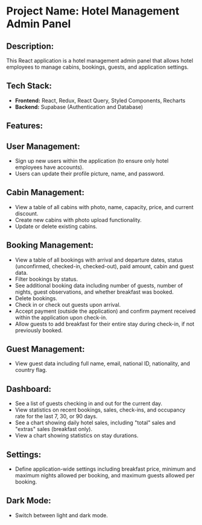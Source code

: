 <h1> <b>Project Name:</b> Hotel Management Admin Panel</h1>

<h2>Description:</h2>

This React application is a hotel management admin panel that allows hotel employees to manage cabins, bookings, guests, and application settings.

<h2>Tech Stack:</h2>

<ul>
<li><b>Frontend:</b> React, Redux, React Query, Styled Components, Recharts </li>
<li><b>Backend:</b> Supabase (Authentication and Database)</li>
</ul>

<h2>Features:</h2>

<h2>User Management:</h2>
<ul>
<li>Sign up new users within the application (to ensure only hotel employees have accounts). </li>
<li>Users can update their profile picture, name, and password.</li>
</ul>

<h2>Cabin Management:</h2>
<ul>
<li>View a table of all cabins with photo, name, capacity, price, and current discount. </li>
<li>Create new cabins with photo upload functionality.</li>
<li>Update or delete existing cabins.</li>
</ul>

<h2>Booking Management:</h2>

<ul>
<li>View a table of all bookings with arrival and departure dates, status (unconfirmed, checked-in, checked-out), paid amount, cabin and guest data. </li>
<li>Filter bookings by status.</li>
<li>See additional booking data including number of guests, number of nights, guest observations, and whether breakfast was booked.</li>
<li>Delete bookings.</li>
<li>Check in or check out guests upon arrival.</li>
<li>Accept payment (outside the application) and confirm payment received within the application upon check-in.</li>
<li>Allow guests to add breakfast for their entire stay during check-in, if not previously booked.</li>
</ul>

<h2>Guest Management:</h2>
<ul>
<li>View guest data including full name, email, national ID, nationality, and country flag.</li>
</ul>

<h2>Dashboard:</h2>

<ul>
<li>See a list of guests checking in and out for the current day.</li>
<li>View statistics on recent bookings, sales, check-ins, and occupancy rate for the last 7, 30, or 90 days.</li>
<li>See a chart showing daily hotel sales, including "total" sales and "extras" sales (breakfast only).</li>
<li>View a chart showing statistics on stay durations.</li>
</ul>

<h2>Settings:</h2>

<ul>
<li>Define application-wide settings including breakfast price, minimum and maximum nights allowed per booking, and maximum guests allowed per booking.
</li>
</ul>

<h2>Dark Mode:</h2>

<ul>
<li>Switch between light and dark mode.</li>
</ul>
